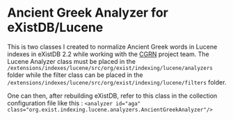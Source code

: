 # Ancient Greek Analyzer for eXistDB/Lucene
This is two classes I created to normalize Ancient Greek words in Lucene indexes in eXistDB 2.2 while working with the [CGRN](http://cgrn.ulg.ac.be) project team. The Lucene Analyzer class must be placed in the `/extensions/indexes/lucene/src/org/exist/indexing/lucene/analyzers` folder while the filter class can be placed in the `/extensions/indexes/lucene/src/org/exist/indexing/lucene/filters` folder.

One can then, after rebuilding eXistDB, refer to this class in the collection configuration file like this :
`<analyzer id="aga" class="org.exist.indexing.lucene.analyzers.AncientGreekAnalyzer"/>`
